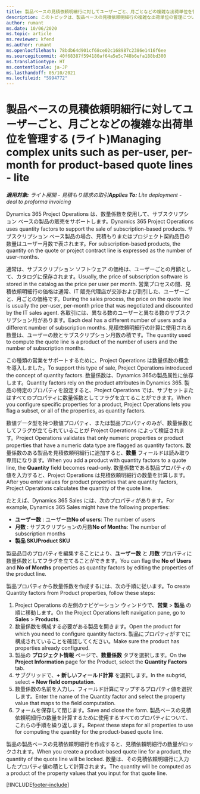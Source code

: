 ```yaml
---
title: 製品ベースの見積依頼明細行に対してユーザーごと、月ごとなどの複雑な出荷単位を管理する (ライト)
description: このトピックは、製品ベースの見積依頼明細行の複雑な出荷単位の管理について説明します。
author: rumant
ms.date: 10/06/2020
ms.topic: article
ms.reviewer: kfend
ms.author: rumant
ms.openlocfilehash: 78bdb64d901cf68ce02c168987c2386e1416f6ee
ms.sourcegitcommit: 40f68387f594180af64a5e5c748b6efa188bd300
ms.translationtype: HT
ms.contentlocale: ja-JP
ms.lasthandoff: 05/10/2021
ms.locfileid: "5994772"
---
```

# <a name="managing-complex-units-such-as-per-user-per-month-for-product-based-quote-lines---lite"></a><span data-ttu-id="30f62-103">製品ベースの見積依頼明細行に対してユーザーごと、月ごとなどの複雑な出荷単位を管理する (ライト)</span><span class="sxs-lookup"><span data-stu-id="30f62-103">Managing complex units such as per-user, per-month for product-based quote lines - lite</span></span>

<span data-ttu-id="30f62-104">_**適用対象:** ライト展開 - 見積もり請求の取引_</span><span class="sxs-lookup"><span data-stu-id="30f62-104">_**Applies To:** Lite deployment - deal to proforma invoicing_</span></span>

<span data-ttu-id="30f62-105">Dynamics 365 Project Operations は、数量係数を使用して、サブスクリプション ベースの製品の販売をサポートします。</span><span class="sxs-lookup"><span data-stu-id="30f62-105">Dynamics 365 Project Operations uses quantity factors to support the sale of subscription-based products.</span></span> <span data-ttu-id="30f62-106">サブスクリプション ベース製品の場合、見積もりまたはプロジェクト契約品目の数量はユーザー月数で表されます。</span><span class="sxs-lookup"><span data-stu-id="30f62-106">For subscription-based products, the quantity on the quote or project contract line is expressed as the number of user-months.</span></span>

<span data-ttu-id="30f62-107">通常は、サブスクリプション ソフトウェア の価格は、ユーザーごとの月額として、カタログに保存されます。</span><span class="sxs-lookup"><span data-stu-id="30f62-107">Usually, the price of subscription software is stored in the catalog as the price per user per month.</span></span> <span data-ttu-id="30f62-108">営業プロセスの間、見積依頼明細行の価格は通常、IT 販売代理店が交渉および割引した、ユーザーごと、月ごとの価格です。</span><span class="sxs-lookup"><span data-stu-id="30f62-108">During the sales process, the price on the quote line is usually the per-user, per-month price that was negotiated and discounted by the IT sales agent.</span></span> <span data-ttu-id="30f62-109">各取引には、異なる数のユーザーと異なる数のサブスクリプション月があります。</span><span class="sxs-lookup"><span data-stu-id="30f62-109">Each deal has a different number of users and a different number of subscription months.</span></span> <span data-ttu-id="30f62-110">見積依頼明細行の計算に使用される数量は、ユーザーの数とサブスクリプション月数の積です。</span><span class="sxs-lookup"><span data-stu-id="30f62-110">The quantity used to compute the quote line is a product of the number of users and the number of subscription months.</span></span>

<span data-ttu-id="30f62-111">この種類の営業をサポートするために、Project Operations は数量係数の概念を導入しました。</span><span class="sxs-lookup"><span data-stu-id="30f62-111">To support this type of sale, Project Operations introduced the concept of quantity factors.</span></span> <span data-ttu-id="30f62-112">数量係数は、Dynamics 365の製品属性に依存します。</span><span class="sxs-lookup"><span data-stu-id="30f62-112">Quantity factors rely on the product attributes in Dynamics 365.</span></span> <span data-ttu-id="30f62-113">製品の特定のプロパティを設定すると、Project Operations では、サブセットまたはすべてのプロパティに数量係数としてフラグを立てることができます。</span><span class="sxs-lookup"><span data-stu-id="30f62-113">When you configure specific properties for a product, Project Operations lets you flag a subset, or all of the properties, as quantity factors.</span></span>

<span data-ttu-id="30f62-114">数値データ型を持つ数値プロパティ、または製品プロパティのみが、数量係数としてフラグが立てられていることが Project Operations によって検証されます。</span><span class="sxs-lookup"><span data-stu-id="30f62-114">Project Operations validates that only numeric properties or product properties that have a numeric data type are flagged as quantity factors.</span></span> <span data-ttu-id="30f62-115">数量係数のある製品を見積依頼明細行に追加すると、**数量** フィールドは読み取り専用になります。</span><span class="sxs-lookup"><span data-stu-id="30f62-115">When you add a product with quantity factors to a quote line, the **Quantity** field becomes read-only.</span></span> <span data-ttu-id="30f62-116">数量係数である製品プロパティの値を入力すると、Project Operations は見積依頼明細行の数量を計算します。</span><span class="sxs-lookup"><span data-stu-id="30f62-116">After you enter values for product properties that are quantity factors, Project Operations calculates the quantity of the quote line.</span></span>

<span data-ttu-id="30f62-117">たとえば、Dynamics 365 Sales には、次のプロパティがあります。</span><span class="sxs-lookup"><span data-stu-id="30f62-117">For example, Dynamics 365 Sales might have the following properties:</span></span>

- <span data-ttu-id="30f62-118">**ユーザー数** : ユーザー数</span><span class="sxs-lookup"><span data-stu-id="30f62-118">**No of users**: The number of users</span></span>
- <span data-ttu-id="30f62-119">**月数** : サブスクリプションの月数</span><span class="sxs-lookup"><span data-stu-id="30f62-119">**No of Months**: The number of subscription months</span></span>
- <span data-ttu-id="30f62-120">**製品 SKU**</span><span class="sxs-lookup"><span data-stu-id="30f62-120">**Product SKU**</span></span>

<span data-ttu-id="30f62-121">製品品目のプロパティを編集することにより、**ユーザー数** と **月数** プロパティに数量係数としてフラグを立てることができます。</span><span class="sxs-lookup"><span data-stu-id="30f62-121">You can flag the **No of Users** and **No of Months** properties as quantity factors by editing the properties of the product line.</span></span>

<span data-ttu-id="30f62-122">製品プロパティから数量係数を作成するには、次の手順に従います。</span><span class="sxs-lookup"><span data-stu-id="30f62-122">To create Quantity factors from Product properties, follow these steps:</span></span>

1. <span data-ttu-id="30f62-123">Project Operations の左側のナビゲーション ウィンドウで、**営業** > **製品** の順に移動します。</span><span class="sxs-lookup"><span data-stu-id="30f62-123">On the Project Operations left navigation pane, go to **Sales** > **Products**.</span></span>
2. <span data-ttu-id="30f62-124">数量係数を構成する必要がある製品を開きます。</span><span class="sxs-lookup"><span data-stu-id="30f62-124">Open the product for which you need to configure quantity factors.</span></span> <span data-ttu-id="30f62-125">製品にプロパティがすでに構成されていることを確認してください。</span><span class="sxs-lookup"><span data-stu-id="30f62-125">Make sure the product has properties already configured.</span></span>
3. <span data-ttu-id="30f62-126">製品の **プロジェクト情報** ページで、**数量係数** タブを選択します。</span><span class="sxs-lookup"><span data-stu-id="30f62-126">On the **Project Information** page for the Product, select the **Quantity Factors** tab.</span></span>
4. <span data-ttu-id="30f62-127">サブグリッドで、**+ 新しいフィールド計算** を選択します。</span><span class="sxs-lookup"><span data-stu-id="30f62-127">In the subgrid, select **+ New field computation**.</span></span>
5. <span data-ttu-id="30f62-128">数量係数の名前を入力し、フィールド計算にマップするプロパティ値を選択します。</span><span class="sxs-lookup"><span data-stu-id="30f62-128">Enter the name of the Quantity factor and select the property value that maps to the field computation.</span></span>
6. <span data-ttu-id="30f62-129">フォームを保存して閉じます。</span><span class="sxs-lookup"><span data-stu-id="30f62-129">Save and close the form.</span></span> <span data-ttu-id="30f62-130">製品ベースの見積依頼明細行の数量を計算するために使用するすべてのプロパティについて、これらの手順を繰り返します。</span><span class="sxs-lookup"><span data-stu-id="30f62-130">Repeat these steps for all properties to use for computing the quantity for the product-based quote line.</span></span>

<span data-ttu-id="30f62-131">製品の製品ベースの見積依頼明細行を作成すると、見積依頼明細行の数量がロックされます。</span><span class="sxs-lookup"><span data-stu-id="30f62-131">When you create a product-based quote line for a product, the quantity of the quote line will be locked.</span></span> <span data-ttu-id="30f62-132">数量は、その見積依頼明細行に入力したプロパティ値の積として計算されます。</span><span class="sxs-lookup"><span data-stu-id="30f62-132">The quantity will be computed as a product of the property values that you input for that quote line.</span></span>


[!INCLUDE[footer-include](../../includes/footer-banner.md)]